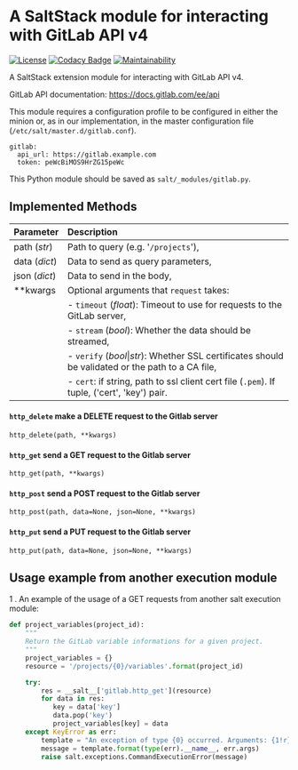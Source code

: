 # A SaltStack module for interacting with GitLab API v4

[![License](https://img.shields.io/badge/License-Apache--2.0-blue.svg)](https://spdx.org/licenses/Apache-2.0.html)
[![Codacy Badge](https://app.codacy.com/project/badge/Grade/34d9d4b1414c4d24a65bf1c4172ef636)](https://www.codacy.com/manual/madrisan/saltstack-gitlab-apiv4?utm_source=github.com&amp;utm_medium=referral&amp;utm_content=madrisan/saltstack-gitlab-apiv4&amp;utm_campaign=Badge_Grade)
[![Maintainability](https://api.codeclimate.com/v1/badges/55c3b99a3c91820304be/maintainability)](https://codeclimate.com/github/madrisan/saltstack-gitlab-apiv4/maintainability)

A SaltStack extension module for interacting with GitLab API v4.

GitLab API documentation: <https://docs.gitlab.com/ee/api>

This module requires a configuration profile to be configured in either the minion or, as in our implementation, in the master configuration file (`/etc/salt/master.d/gitlab.conf`).

    gitlab:
      api_url: https://gitlab.example.com
      token: peWcBiMOS9HrZG15peWc

This Python module should be saved as `salt/_modules/gitlab.py`.

## Implemented Methods

| Parameter     | Description                                                             |
|:--------------|:------------------------------------------------------------------------|
| path (*str*)  | Path to query (e.g. '`/projects`'),                                     |
| data (*dict*) | Data to send as query parameters,                                       |
| json (*dict*) | Data to send in the body,                                               |
| **kwargs      | Optional arguments that `request` takes:                                |
|               | - `timeout` (*float*): Timeout to use for requests to the GitLab server,|
|               | - `stream` (*bool*): Whether the data should be streamed,               |
|               | - `verify` (*bool*\|*str*): Whether SSL certificates should be validated or the path to a CA file,|
|               | - `cert`: if string, path to ssl client cert file (`.pem`). If tuple, ('cert', 'key') pair.       |

#### `http_delete` make a DELETE request to the Gitlab server

    http_delete(path, **kwargs)
    
#### `http_get` send a GET request to the Gitlab server

    http_get(path, **kwargs)

#### `http_post` send a POST request to the Gitlab server

    http_post(path, data=None, json=None, **kwargs)

#### `http_put` send a PUT request to the Gitlab server

    http_put(path, data=None, json=None, **kwargs)

## Usage example from another execution module

1 . An example of the usage of a GET requests from another salt execution module:

```python
def project_variables(project_id):
    """
    Return the GitLab variable informations for a given project.
    """
    project_variables = {}
    resource = '/projects/{0}/variables'.format(project_id)

    try:
        res = __salt__['gitlab.http_get'](resource)
        for data in res:
           key = data['key']
           data.pop('key')
           project_variables[key] = data
    except KeyError as err:
        template = "An exception of type {0} occurred. Arguments: {1!r}"
        message = template.format(type(err).__name__, err.args)
        raise salt.exceptions.CommandExecutionError(message)
```
